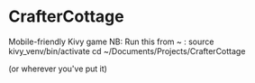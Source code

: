 # CrafterCottage
Mobile-friendly Kivy game
NB: Run this from ~ :
source kivy_venv/bin/activate
cd ~/Documents/Projects/CrafterCottage

(or wherever you've put it)
